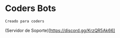 # **Coders Bots**
```js
Creado para coders

```
(Servidor de Soporte)[https://discord.gg/KrzQR5Ak66]
